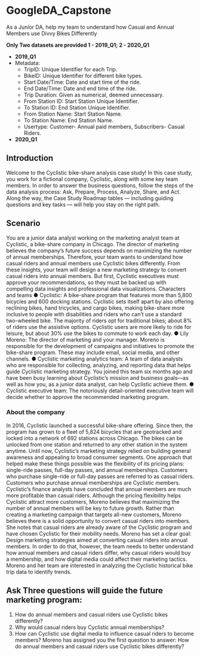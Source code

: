 # GoogleDA_Capstone
As a Junior DA, help my team to understand how Casual and Annual Members use Divvy Bikes Differently

**Only Two datasets are provided 1 - 2019_Q1; 2 - 2020_Q1**
 - **2019_Q1**
  - Metadata:
      - TripID: Unique Identifier for each Trip.
      - BikeID: Unique Identifier for different bike types.
      - Start Date/Time: Date and start time of the ride.
      - End Date/Time: Date and end time of the ride.
      - Trip Duration: Given as numerical, deemed unnecessary. 
      - From Station ID: Start Station Unique Identifier.
      - To Station ID: End Station Unique Identifier.
      - From Station Name: Start Station Name.
      - To Station Name: End Station Name.
      - Usertype: Customer- Annual paid members, Subscribers- Casual Riders.
 - **2020_Q1**

## Introduction
Welcome to the Cyclistic bike-share analysis case study! In this case study, you work for a
fictional company, Cyclistic, along with some key team members. In order to answer the
business questions, follow the steps of the data analysis process: Ask, Prepare, Process,
Analyze, Share, and Act. Along the way, the Case Study Roadmap tables — including guiding
questions and key tasks — will help you stay on the right path.

## Scenario
You are a junior data analyst working on the marketing analyst team at Cyclistic, a bike-share
company in Chicago. The director of marketing believes the company’s future success
depends on maximizing the number of annual memberships. Therefore, your team wants to
understand how casual riders and annual members use Cyclistic bikes differently. From these
insights, your team will design a new marketing strategy to convert casual riders into annual
members. But first, Cyclistic executives must approve your recommendations, so they must be
backed up with compelling data insights and professional data visualizations.
Characters and teams
● Cyclistic: A bike-share program that features more than 5,800 bicycles and 600
docking stations. Cyclistic sets itself apart by also offering reclining bikes, hand
tricycles, and cargo bikes, making bike-share more inclusive to people with disabilities
and riders who can’t use a standard two-wheeled bike. The majority of riders opt for
traditional bikes; about 8% of riders use the assistive options. Cyclistic users are more
likely to ride for leisure, but about 30% use the bikes to commute to work each day.
● Lily Moreno: The director of marketing and your manager. Moreno is responsible for
the development of campaigns and initiatives to promote the bike-share program.
These may include email, social media, and other channels.
● Cyclistic marketing analytics team: A team of data analysts who are responsible for
collecting, analyzing, and reporting data that helps guide Cyclistic marketing strategy.
You joined this team six months ago and have been busy learning about Cyclistic’s
mission and business goals—as well as how you, as a junior data analyst, can help
Cyclistic achieve them.
● Cyclistic executive team: The notoriously detail-oriented executive team will decide
whether to approve the recommended marketing program.
### About the company
In 2016, Cyclistic launched a successful bike-share offering. Since then, the program has grown
to a fleet of 5,824 bicycles that are geotracked and locked into a network of 692 stations across
Chicago. The bikes can be unlocked from one station and returned to any other station in the
system anytime.
Until now, Cyclistic’s marketing strategy relied on building general awareness and appealing to
broad consumer segments. One approach that helped make these things possible was the
flexibility of its pricing plans: single-ride passes, full-day passes, and annual memberships.
Customers who purchase single-ride or full-day passes are referred to as casual riders.
Customers who purchase annual memberships are Cyclistic members.
Cyclistic’s finance analysts have concluded that annual members are much more profitable
than casual riders. Although the pricing flexibility helps Cyclistic attract more customers,
Moreno believes that maximizing the number of annual members will be key to future growth.
Rather than creating a marketing campaign that targets all-new customers, Moreno believes
there is a solid opportunity to convert casual riders into members. She notes that casual riders
are already aware of the Cyclistic program and have chosen Cyclistic for their mobility needs.
Moreno has set a clear goal: Design marketing strategies aimed at converting casual riders into
annual members. In order to do that, however, the team needs to better understand how
annual members and casual riders differ, why casual riders would buy a membership, and how
digital media could affect their marketing tactics. Moreno and her team are interested in
analyzing the Cyclistic historical bike trip data to identify trends.

## Ask Three questions will guide the future marketing program:
1. How do annual members and casual riders use Cyclistic bikes differently?
2. Why would casual riders buy Cyclistic annual memberships?
3. How can Cyclistic use digital media to influence casual riders to become members?
Moreno has assigned you the first question to answer: How do annual members and casual
riders use Cyclistic bikes differently?



